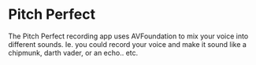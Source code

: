 # Pitch Perfect
The Pitch Perfect recording app uses AVFoundation to mix your voice into different sounds.
Ie. you could record your voice and make it sound like a chipmunk, darth vader, or an echo.. etc.
